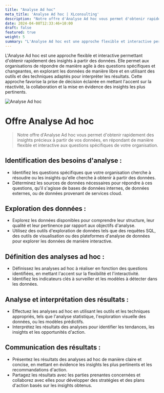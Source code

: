 ```yaml
---
title: "Analyse Ad hoc"
meta_title: 'Analyse Ad hoc | XLconsulting'
description: "Notre offre d'Analyse Ad hoc vous permet d'obtenir rapidement des insights précieux à partir de vos données, en répondant de manière flexible et interactive aux questions spécifiques de votre organisation."
date: 2024-04-08T12:33:46+10:00
draft: false
featured: true
weight: 5
summary: "L'Analyse Ad hoc est une approche flexible et interactive permettant d'obtenir rapidement des insights à partir des données."
---
```


L'Analyse Ad hoc est une approche flexible et interactive permettant d'obtenir rapidement des insights à partir des données. Elle permet aux organisations de répondre de manière agile à des questions spécifiques et changeantes, en explorant les données de manière libre et en utilisant des outils et des techniques adaptés pour interpréter les résultats. Cette approche favorise la prise de décision éclairée en mettant l'accent sur la réactivité, la collaboration et la mise en évidence des insights les plus pertinents.
<!--more-->

![Analyse Ad hoc](/images/austin-distel-nGc5RT2HmF0-unsplash.jpg)

#  Offre Analyse Ad hoc

> Notre offre d'Analyse Ad hoc vous permet d'obtenir rapidement des insights précieux à partir de vos données, en répondant de manière flexible et interactive aux questions spécifiques de votre organisation.

## Identification des besoins d'analyse :
- Identifiez les questions spécifiques que votre organisation cherche à résoudre ou les insights qu'elle cherche à obtenir à partir des données.
- Déterminez les sources de données nécessaires pour répondre à ces questions, qu'il s'agisse de bases de données internes, de données externes, ou de données provenant de services cloud.

## Exploration des données :
- Explorez les données disponibles pour comprendre leur structure, leur qualité et leur pertinence par rapport aux objectifs d'analyse.
- Utilisez des outils d'exploration de données tels que des requêtes SQL, des outils de visualisation ou des plateformes d'analyse de données pour explorer les données de manière interactive.

## Définition des analyses ad hoc :
- Définissez les analyses ad hoc à réaliser en fonction des questions identifiées, en mettant l'accent sur la flexibilité et l'interactivité.
- Identifiez les indicateurs clés à surveiller et les modèles à détecter dans les données.

## Analyse et interprétation des résultats :
- Effectuez les analyses ad hoc en utilisant les outils et les techniques appropriés, tels que l'analyse statistique, l'exploration visuelle des données, ou les modèles prédictifs.
- Interprétez les résultats des analyses pour identifier les tendances, les insights et les opportunités d'action.

## Communication des résultats :
- Présentez les résultats des analyses ad hoc de manière claire et concise, en mettant en évidence les insights les plus pertinents et les recommandations d'action.
- Partagez les résultats avec les parties prenantes concernées et collaborez avec elles pour développer des stratégies et des plans d'action basés sur les insights obtenus.
